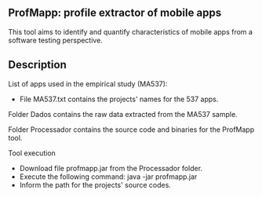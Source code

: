 ## ProfMapp: profile extractor of mobile apps

This tool aims to identify and quantify characteristics of mobile apps from a software testing perspective. 

## Description

List of apps used in the empirical study (MA537):
- File MA537.txt contains the projects' names for the 537 apps.

Folder Dados contains the raw data extracted from the MA537 sample.

Folder Processador contains the source code and binaries for the ProfMapp tool.

Tool execution
- Download file profmapp.jar from the Processador folder.
- Execute the following command: java -jar profmapp.jar
- Inform the path for the projects' source codes.
